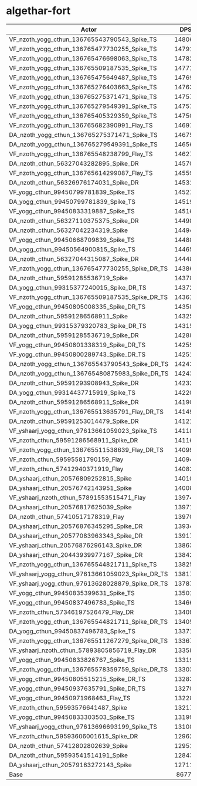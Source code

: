 # algethar-fort
| Actor | DPS | Increase |
|---|:---:|:---:|
|VF_nzoth_yogg_cthun_136765543790543_Spike_TS|148061|70.63%|
|VF_nzoth_yogg_cthun_136765477730255_Spike_TS|147918|70.47%|
|VF_nzoth_yogg_cthun_136765476698063_Spike_TS|147825|70.36%|
|VF_nzoth_yogg_cthun_136765509187535_Spike_TS|147710|70.23%|
|VF_nzoth_yogg_cthun_136765475649487_Spike_TS|147698|70.22%|
|VF_nzoth_yogg_cthun_136765276403663_Spike_TS|147637|70.15%|
|VF_nzoth_yogg_cthun_136765275371471_Spike_TS|147573|70.07%|
|VF_nzoth_yogg_cthun_136765279549391_Spike_TS|147570|70.07%|
|VF_nzoth_yogg_cthun_136765405329359_Spike_TS|147508|70.00%|
|VF_nzoth_yogg_cthun_136765682390991_Flay_TS|146972|69.38%|
|DA_nzoth_yogg_cthun_136765275371471_Spike_TS|146759|69.13%|
|DA_nzoth_yogg_cthun_136765279549391_Spike_TS|146563|68.91%|
|VF_nzoth_yogg_cthun_136765548238799_Flay_TS|146272|68.57%|
|DA_nzoth_cthun_56327043282895_Spike_DR|145700|67.91%|
|VF_nzoth_yogg_cthun_136765614299087_Flay_TS|145591|67.79%|
|DA_nzoth_cthun_56326976174031_Spike_DR|145317|67.47%|
|VF_yogg_cthun_99450799781839_Spike_TS|145279|67.43%|
|DA_yogg_cthun_99450799781839_Spike_TS|145195|67.33%|
|VF_yogg_cthun_99450833319887_Spike_TS|145160|67.29%|
|DA_nzoth_cthun_56327110375375_Spike_DR|144980|67.08%|
|DA_nzoth_cthun_56327042234319_Spike|144944|67.04%|
|VF_yogg_cthun_99450668709839_Spike_TS|144881|66.97%|
|DA_yogg_cthun_99450564900815_Spike_TS|144653|66.71%|
|DA_nzoth_cthun_56327044315087_Spike_DR|144481|66.51%|
|VF_nzoth_yogg_cthun_136765477730255_Spike_DR_TS|143863|65.80%|
|DA_nzoth_cthun_59591285536719_Spike|143784|65.71%|
|DA_yogg_cthun_99315377240015_Spike_DR_TS|143726|65.64%|
|VF_nzoth_yogg_cthun_136765509187535_Spike_DR_TS|143614|65.51%|
|VF_yogg_cthun_99450805008335_Spike_DR_TS|143588|65.48%|
|DA_nzoth_cthun_59591286568911_Spike|143254|65.09%|
|DA_yogg_cthun_99315379320783_Spike_DR_TS|143152|64.98%|
|DA_nzoth_cthun_59591285536719_Spike_DR|142884|64.67%|
|VF_yogg_cthun_99450801338319_Spike_DR_TS|142550|64.28%|
|VF_yogg_cthun_99450800289743_Spike_DR_TS|142519|64.25%|
|DA_nzoth_yogg_cthun_136765543790543_Spike_DR_TS|142437|64.15%|
|DA_nzoth_yogg_cthun_136765480875983_Spike_DR_TS|142436|64.15%|
|DA_nzoth_cthun_59591293908943_Spike_DR|142323|64.02%|
|DA_yogg_cthun_99314437715919_Spike_TS|142208|63.89%|
|DA_nzoth_cthun_59591286568911_Spike_DR|141909|63.54%|
|VF_nzoth_yogg_cthun_136765513635791_Flay_DR_TS|141496|63.07%|
|DA_nzoth_cthun_59591253014479_Spike_DR|141217|62.75%|
|VF_yshaarj_yogg_cthun_97613661059023_Spike_TS|141181|62.71%|
|VF_nzoth_cthun_59591286568911_Spike_DR|141160|62.68%|
|VF_nzoth_yogg_cthun_136765511538639_Flay_DR_TS|140994|62.49%|
|VF_nzoth_cthun_59595581790159_Flay|140944|62.43%|
|VF_nzoth_cthun_57412940371919_Flay|140827|62.30%|
|DA_yshaarj_cthun_20576809252815_Spike|140104|61.46%|
|DA_yshaarj_cthun_20576742143951_Spike|140086|61.44%|
|VF_yshaarj_nzoth_cthun_57891553515471_Flay|139744|61.05%|
|DA_yshaarj_cthun_20576817625039_Spike|139718|61.02%|
|DA_nzoth_cthun_57410517178319_Flay|139705|61.00%|
|DA_yshaarj_cthun_20576876345295_Spike_DR|139345|60.59%|
|DA_yshaarj_cthun_20577083963343_Spike_DR|139176|60.39%|
|VF_yshaarj_cthun_20576876296143_Spike_DR|138631|59.77%|
|DA_yshaarj_cthun_20443939977167_Spike_DR|138426|59.53%|
|VF_nzoth_yogg_cthun_136765544821711_Spike_TS|138258|59.34%|
|VF_yshaarj_yogg_cthun_97613661059023_Spike_DR_TS|138175|59.24%|
|VF_yshaarj_yogg_cthun_97613628028879_Spike_DR_TS|137877|58.90%|
|VF_yogg_cthun_99450835399631_Spike_TS|135019|55.60%|
|VF_yogg_cthun_99450837496783_Spike_TS|134669|55.20%|
|VF_nzoth_cthun_57346197526479_Flay_DR|134091|54.53%|
|VF_nzoth_yogg_cthun_136765544821711_Spike_DR_TS|134053|54.49%|
|DA_yogg_cthun_99450837496783_Spike_TS|133719|54.11%|
|VF_nzoth_yogg_cthun_136765511267279_Spike_DR_TS|133678|54.06%|
|VF_yshaarj_nzoth_cthun_57893805856719_Flay_DR|133588|53.95%|
|VF_yogg_cthun_99450833826767_Spike_TS|133192|53.50%|
|VF_nzoth_yogg_cthun_136765578359759_Spike_DR_TS|133038|53.32%|
|VF_yogg_cthun_99450805515215_Spike_DR_TS|132831|53.08%|
|VF_yogg_cthun_99450937635791_Spike_DR_TS|132703|52.93%|
|VF_yogg_cthun_99450971968463_Flay_TS|132288|52.46%|
|VF_nzoth_cthun_59593576641487_Spike|132170|52.32%|
|VF_yogg_cthun_99450833303503_Spike_TS|131992|52.12%|
|VF_yshaarj_yogg_cthun_97613696693199_Spike_TS|131081|51.07%|
|VF_nzoth_cthun_59593606001615_Spike_DR|129628|49.39%|
|DA_nzoth_cthun_57412802802639_Spike|129518|49.26%|
|DA_nzoth_cthun_59593541514191_Spike|128434|48.01%|
|DA_yshaarj_cthun_20579163272143_Spike|127119|46.50%|
|Base|86771|0.00%|
